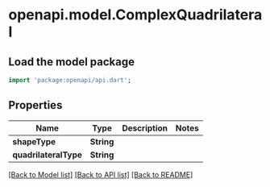 # openapi.model.ComplexQuadrilateral

## Load the model package
```dart
import 'package:openapi/api.dart';
```

## Properties
Name | Type | Description | Notes
------------ | ------------- | ------------- | -------------
**shapeType** | **String** |  | 
**quadrilateralType** | **String** |  | 

[[Back to Model list]](../README.md#documentation-for-models) [[Back to API list]](../README.md#documentation-for-api-endpoints) [[Back to README]](../README.md)


